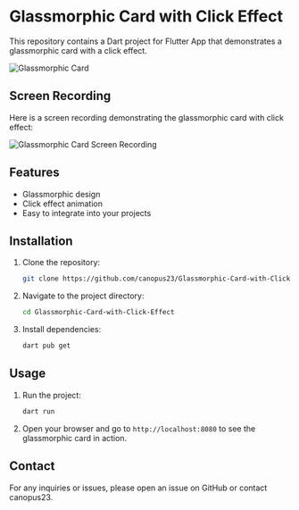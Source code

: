 # Glassmorphic Card with Click Effect

This repository contains a Dart project for Flutter App that demonstrates a glassmorphic card with a click effect.

![Glassmorphic Card](https://github.com/user-attachments/assets/a22c8c8b-f16b-4def-b01c-d25c01ae5b22)


## Screen Recording

Here is a screen recording demonstrating the glassmorphic card with click effect:

![Glassmorphic Card Screen Recording](https://github.com/user-attachments/assets/ec0612b6-f951-413f-b710-0fa827286764)

## Features

- Glassmorphic design
- Click effect animation
- Easy to integrate into your projects

## Installation

1. Clone the repository:
    ```bash
    git clone https://github.com/canopus23/Glassmorphic-Card-with-Click-Effect.git
    ```
2. Navigate to the project directory:
    ```bash
    cd Glassmorphic-Card-with-Click-Effect
    ```
3. Install dependencies:
    ```bash
    dart pub get
    ```

## Usage

1. Run the project:
    ```bash
    dart run
    ```

2. Open your browser and go to `http://localhost:8080` to see the glassmorphic card in action.

## Contact

For any inquiries or issues, please open an issue on GitHub or contact canopus23.
